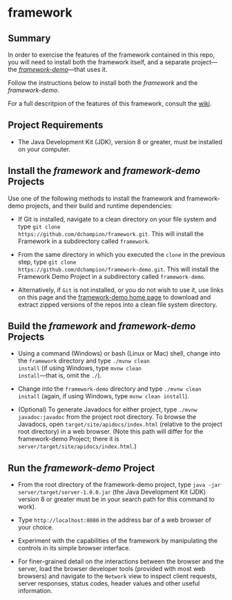 # framework
## Summary
In order to exercise the features of the framework contained in this repo, you will need to install both the framework itself, and a separate project&mdash;the <i><a href=https://github.com/dchampion/framework-demo target="_blank">framework-demo</a></i>&mdash;that uses it.

Follow the instructions below to install both the <i>framework</i> and the <i>framework-demo</i>.

For a full descritpion of the features of this framework, consult the <a href=https://github.com/dchampion/framework/wiki/Java-Tools-Framework target="_blank">wiki</a>.

## Project Requirements

* The Java Development Kit (JDK), version 8 or greater, must be installed on your computer.

## Install the <i>framework</i> and <i>framework-demo</i> Projects
Use one of the following methods to install the framework and framework-demo projects, and their build and runtime dependencies:

* If Git is installed, navigate to a clean directory on your file system and type <code>git clone https<nolink>://github.com/dchampion/framework.git</code>. This will install the Framework in a subdirectory called <code>framework</code>.

* From the same directory in which you executed the <code>clone</code> in the previous step, type <code>git clone https<nolink>://github.com/dchampion/framework-demo.git</code>. This will install the Framework Demo Project in a subdirectory called <code>framework-demo</code>.

* Alternatively, if <code>Git</code> is not installed, or you do not wish to use it, use links on this page and the <a href=https://github.com/dchampion/framework-demo target="_blank">framework-demo home page</a> to download and extract zipped versions of the repos into a clean file system directory.

## Build the <i>framework</i> and <i>framework-demo</i> Projects
* Using a command (Windows) or bash (Linux or Mac) shell, change into the <code>framework</code> directory and type <code>./mvnw clean install</code> (if using Windows, type <code>mvnw clean install</code>&mdash;that is, omit the <code>./</code>).

* Change into the <code>framework-demo</code> directory and type <code>./mvnw clean install</code> (again, if using Windows, type <code>mvnw clean install</code>).

* (Optional) To generate Javadocs for either project, type <code>./mvnw javadoc:javadoc</code> from the project root directory. To browse the Javadocs, open <code>target/site/apidocs/index.html</code> (relative to the project root directory) in a web browser. (Note this path will differ for the framework-demo Project; there it is <code>server/target/site/apidocs/index.html</code>.)

## Run the <i>framework-demo</i> Project
* From the root directory of the framework-demo project, type <code>java -jar server/target/server-1.0.0.jar</code> (the Java Development Kit (JDK) version 8 or greater must be in your search path for this command to work).

* Type <code>http<nolink>://localhost:8080</code> in the address bar of a web browser of your choice.

* Experiment with the capabilities of the framework by manipulating the controls in its simple browser interface.

* For finer-grained detail on the interactions between the browser and the server, load the browser developer tools (provided with most web browsers) and navigate to the <code>Network</code> view to inspect client requests, server responses, status codes, header values and other useful information.